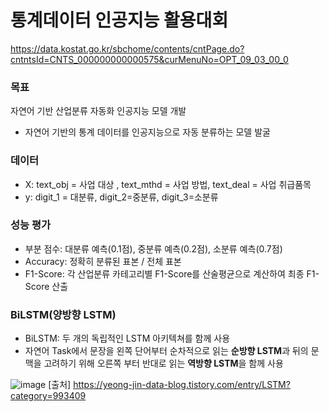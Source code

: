 # 통계데이터 인공지능 활용대회 
https://data.kostat.go.kr/sbchome/contents/cntPage.do?cntntsId=CNTS_000000000000575&curMenuNo=OPT_09_03_00_0


### 목표
자연어 기반 산업분류 자동화 인공지능 모델 개발
- 자연어 기반의 통계 데이터를 인공지능으로 자동 분류하는 모델 발굴

### 데이터
- X: text_obj = 사업 대상 , text_mthd = 사업 방법, text_deal = 사업 취급품목  
- y: digit_1 = 대분류, digit_2=중분류, digit_3=소분류

### 성능 평가
- 부분 점수: 대분류 예측(0.1점), 중분류 예측(0.2점), 소분류 예측(0.7점)
- Accuracy: 정확히 분류된 표본 / 전체 표본
- F1-Score: 각 산업분류 카테고리별 F1-Score를 산술평균으로 계산하여 최종 F1-Score 산출

### BiLSTM(양방향 LSTM)
- BiLSTM: 두 개의 독립적인 LSTM 아키텍쳐를 함께 사용
- 자연어 Task에서 문장을 왼쪽 단어부터 순차적으로 읽는 **순방향 LSTM**과 뒤의 문맥을 고려하기 위해 오른쪽 부터 반대로 읽는 **역방향 LSTM**을 함께 사용  
  
  
![image](https://user-images.githubusercontent.com/77714083/190184181-85369300-e725-425d-86b1-e7fd013ef4b4.png)
[출처] https://yeong-jin-data-blog.tistory.com/entry/LSTM?category=993409


